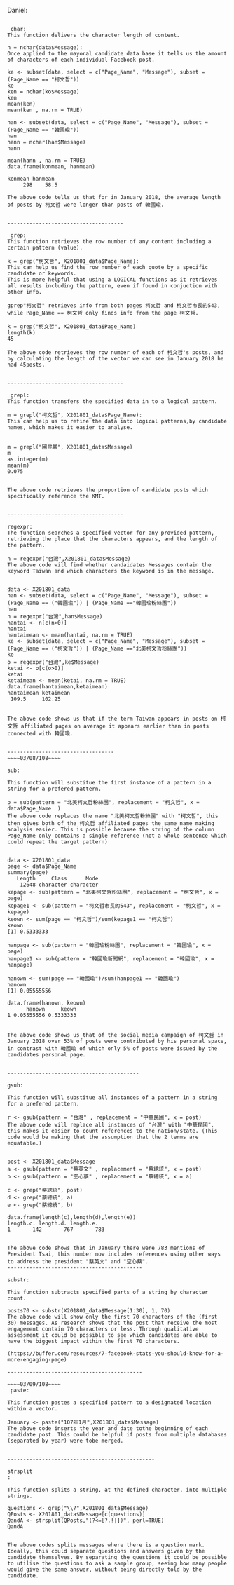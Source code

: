﻿Daniel:

~~~~03/07/108~~~~

 char:
This function delivers the character length of content.

n = nchar(data$Message):
Once applied to the mayoral candidate data base it tells us the amount of characters of each individual Facebook post.

ke <- subset(data, select = c("Page_Name", "Message"), subset = (Page_Name == "柯文哲"))
ke             
ken = nchar(ko$Message)             
ken
mean(ken)
mean(ken , na.rm = TRUE)

han <- subset(data, select = c("Page_Name", "Message"), subset = (Page_Name == "韓國瑜"))
han             
hann = nchar(han$Message)             
hann

mean(hann , na.rm = TRUE)
data.frame(konmean, hanmean) 

kenmean hanmean
     298    58.5

The above code tells us that for in January 2018, the average length of posts by 柯文哲 were longer than posts of 韓國瑜.


-------------------------------------

 grep:
This function retrieves the row number of any content including a certain pattern (value).

k = grep("柯文哲", X201801_data$Page_Name):
This can help us find the row number of each quote by a specific candidate or keywords.
This is more helpful that using a LOGICAL functions as it retrieves all results including the pattern, even if found in conjuction with other info.

gprep"柯文哲" retrieves info from both pages 柯文哲 and 柯文哲市長的543, while Page_Name == 柯文哲 only finds info from the page 柯文哲.

k = grep("柯文哲", X201801_data$Page_Name)
length(k)
45

The above code retrieves the row number of each of 柯文哲's posts, and by calculating the length of the vector we can see in January 2018 he had 45posts.


-------------------------------------

 grepl:
This function transfers the specified data in to a logical pattern.

m = grepl("柯文哲", X201801_data$Page_Name):
This can help us to refine the data into logical patterns,by candidate names, which makes it easier to analyse.


m = grepl("國民黨", X201801_data$Message)
m
as.integer(m)
mean(m)
0.075


The above code retrieves the proportion of candidate posts which specifically reference the KMT.


-------------------------------------

regexpr:
The function searches a specified vector for any provided pattern, retrieving the place that the characters appears, and the length of the pattern.
 
n = regexpr("台灣",X201801_data$Message)
The above code will find whether candaidates Messages contain the keyword Taiwan and which characters the keyword is in the message.


data <- X201801_data
han <- subset(data, select = c("Page_Name", "Message"), subset = (Page_Name == ("韓國瑜")) | (Page_Name =="韓國瑜粉絲團"))
han  
n = regexpr("台灣",han$Message)
hantai <- n[c(n>0)] 
hantai
hantaimean <- mean(hantai, na.rm = TRUE)
ke <- subset(data, select = c("Page_Name", "Message"), subset = (Page_Name == ("柯文哲")) | (Page_Name =="北美柯文哲粉絲團"))
ke  
o = regexpr("台灣",ke$Message)
ketai <- o[c(o>0)] 
ketai
ketaimean <- mean(ketai, na.rm = TRUE)
data.frame(hantaimean,ketaimean)
hantaimean ketaimean
 109.5     102.25


The above code shows us that if the term Taiwan appears in posts on 柯文哲 affiliated pages on average it appears earlier than in posts connected with 韓國瑜.


----------------------------------
~~~~03/08/108~~~~

sub:

This function will substitue the first instance of a pattern in a string for a prefered pattern.

p = sub(pattern = "北美柯文哲粉絲團", replacement = "柯文哲", x = data$Page_Name  )
The above code replaces the name "北美柯文哲粉絲團" with "柯文哲", this then gives both of the 柯文哲 affiliated pages the same name making analysis easier. This is possible because the string of the column Page_Name only contains a single reference (not a whole sentence which could repeat the target pattern)


data <- X201801_data
page <- data$Page_Name
summary(page)
   Length     Class      Mode 
    12648 character character 
kepage <- sub(pattern = "北美柯文哲粉絲團", replacement = "柯文哲", x = page)
kepage1 <- sub(pattern = "柯文哲市長的543", replacement = "柯文哲", x = kepage)
keown <- sum(page == "柯文哲")/sum(kepage1 == "柯文哲")
keown
[1] 0.5333333

hanpage <- sub(pattern = "韓國瑜粉絲團", replacement = "韓國瑜", x = page)
hanpage1 <- sub(pattern = "韓國瑜新聞網", replacement = "韓國瑜", x = hanpage)

hanown <- sum(page == "韓國瑜")/sum(hanpage1 == "韓國瑜")
hanown
[1] 0.05555556

data.frame(hanown, keown)
      hanown     keown
1 0.05555556 0.5333333


The above code shows us that of the social media campaign of 柯文哲 in January 2018 over 53% of posts were contributed by his personal space, in contrast with 韓國瑜 of which only 5% of posts were issued by the candidates personal page.


------------------------------------------

gsub:

This function will substitue all instances of a pattern in a string for a prefered pattern.

r <- gsub(pattern = "台灣" , replacement = "中華民國", x = post)
The above code will replace all instances of "台灣" with "中華民國", this makes it easier to count references to the nation/state. (This code would be making that the assumption that the 2 terms are equatable.)


post <- X201801_data$Message
a <- gsub(pattern = "蔡英文" , replacement = "蔡總統", x = post)
b <- gsub(pattern = "空心蔡" , replacement = "蔡總統", x = a)

c <- grep("蔡總統", post)
d <- grep("蔡總統", a)
e <- grep("蔡總統", b)

data.frame(length(c),length(d),length(e))
length.c. length.d. length.e.
1       142       767       783


The above code shows that in January there were 783 mentions of President Tsai, this number now includes references using other ways to address the president "蔡英文" and "空心蔡". 
-------------------------------------------

substr:

This function subtracts specified parts of a string by character count.

posts70 <- substr(X201801_data$Message[1:30], 1, 70)
The above code will show only the first 70 characters of the (first 30) messages. As research shows that the post that receive the most engagement contain 70 characters or less. Through qualitative assessment it could be possible to see which candidates are able to have the biggest impact within the first 70 characters.

(https://buffer.com/resources/7-facebook-stats-you-should-know-for-a-more-engaging-page)

-------------------------------------------

~~~~03/09/108~~~~
 paste:

This function pastes a specified pattern to a designated location within a vector.

January <- paste("107年1月",X201801_data$Message)
The above code inserts the year and date tothe beginning of each candidate post. This could be helpful if posts from multiple databases (separated by year) were tobe merged.


-----------------------------------------------

strsplit:

This function splits a string, at the defined character, into multiple strings.

questions <- grep("\\?",X201801_data$Message)
QPosts <- X201801_data$Message[c(questions)]
QandA <- strsplit(QPosts,"(?<=[?.!|])", perl=TRUE)
QandA


The above codes splits messages where there is a question mark. Ideally, this could separate questions and answers given by the candidate themselves. By separating the questions it could be possible to utilise the questions to ask a sample group, seeing how many people would give the same answer, without being directly told by the candidate.
